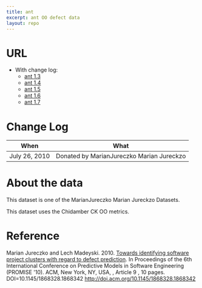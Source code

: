 ```yaml
---
title: ant
excerpt: ant OO defect data
layout: repo
---
```

# URL

  * With change log:
    * [ant 1.3](https://terapromise.csc.ncsu.edu:8443/svn/repo/defect/ck/ant/ant-1.3)
    * [ant 1.4](https://terapromise.csc.ncsu.edu:8443/svn/repo/defect/ck/ant/ant-1.4)
    * [ant 1.5](https://terapromise.csc.ncsu.edu:8443/svn/repo/defect/ck/ant/ant-1.5)
    * [ant 1.6](https://terapromise.csc.ncsu.edu:8443/svn/repo/defect/ck/ant/ant-1.6)
    * [ant 1.7](https://terapromise.csc.ncsu.edu:8443/svn/repo/defect/ck/ant/ant-1.7)

# Change Log

When | What
---- | ----
July 26, 2010 | Donated by MarianJureczko Marian Jureckzo

# About the data

This dataset is one of the MarianJureczko Marian Jureckzo Datasets.

This dataset uses the Chidamber CK OO metrics.

# Reference

Marian Jureczko and Lech Madeyski. 2010. [Towards identifying software project clusters with regard to defect prediction](http://dl.acm.org/citation.cfm?id=1868328.1868342&coll=DL&dl=GUIDE&CFID=96280125&CFTOKEN=47274353). In
Proceedings of the 6th International Conference on Predictive
Models in Software Engineering (PROMISE '10). ACM, New York,
NY, USA, , Article 9 , 10 pages. DOI=10.1145/1868328.1868342
http://doi.acm.org/10.1145/1868328.1868342